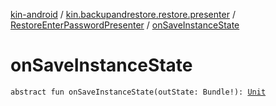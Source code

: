 [kin-android](../../index.md) / [kin.backupandrestore.restore.presenter](../index.md) / [RestoreEnterPasswordPresenter](index.md) / [onSaveInstanceState](./on-save-instance-state.md)

# onSaveInstanceState

`abstract fun onSaveInstanceState(outState: Bundle!): `[`Unit`](https://kotlinlang.org/api/latest/jvm/stdlib/kotlin/-unit/index.html)